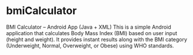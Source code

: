 # bmiCalculator
BMI Calculator – Android App (Java + XML) This is a simple Android application that calculates Body Mass Index (BMI) based on user input (height and weight). It provides instant results along with the BMI category (Underweight, Normal, Overweight, or Obese) using WHO standards. 
